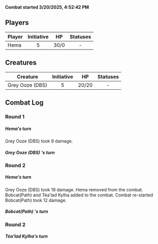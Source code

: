 **Combat started 3/20/2025, 4:52:42 PM**


## Players
| Player | Initiative | HP | Statuses |
| --- | :-: | :-: | :-: |
| Hema | 5 | 30/0 | - |
## Creatures
| Creature | Initiative  | HP | Statuses |
| --- | :-: | :-: | :-: |
| Grey Ooze (DBS)  | 5 | 20/20 | - |


## Combat Log

### Round 1

##### Hema's turn
Grey Ooze (DBS)  took 9 damage.
##### Grey Ooze (DBS) 's turn
### Round 2
##### Hema's turn
Grey Ooze (DBS)  took 18 damage.
Hema removed from the combat.
Bobcat(Path)  and Téa'lad Kylha added to the combat.
Combat re-started
Bobcat(Path)  took 12 damage.
##### Bobcat(Path) 's turn
### Round 2
##### Téa'lad Kylha's turn
